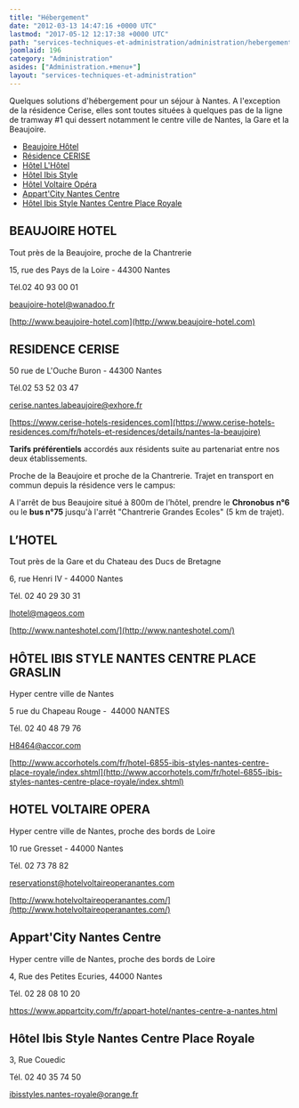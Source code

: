 ```yaml
---
title: "Hébergement"
date: "2012-03-13 14:47:16 +0000 UTC"
lastmod: "2017-05-12 12:17:38 +0000 UTC"
path: "services-techniques-et-administration/administration/hebergement.md"
joomlaid: 196
category: "Administration"
asides: ["Administration.+menu+"]
layout: "services-techniques-et-administration"
---
```

Quelques solutions d'hébergement pour un séjour à Nantes. A l'exception de la résidence Cerise, elles sont toutes situées à quelques pas de la ligne de tramway #1 qui dessert notamment le centre ville de Nantes, la Gare et la Beaujoire.

*   [Beaujoire Hôtel](#hotel1)
*   [Résidence CERISE](#hotel2)
*   [Hôtel L'Hôtel](#hotel3)
*   [Hôtel Ibis Style](#hotel4)
*   [Hôtel Voltaire Opéra](#hotel5)
*   [Appart'City Nantes Centre](#hotel6)
*   [Hôtel Ibis Style Nantes Centre Place Royale](#hotel7)

BEAUJOIRE HOTEL
---------------

Tout près de la Beaujoire, proche de la Chantrerie

15, rue des Pays de la Loire - 44300 Nantes

Tél.02 40 93 00 01

[beaujoire-hotel@wanadoo.fr](mailto:beaujoire-hotel@wanadoo.fr)

[http://www.beaujoire-hotel.com](http://www.beaujoire-hotel.com)

RESIDENCE CERISE
----------------

50 rue de L'Ouche Buron - 44300 Nantes

Tél.02 53 52 03 47

cerise.nantes.labeaujoire@exhore.fr

[https://www.cerise-hotels-residences.com](https://www.cerise-hotels-residences.com/fr/hotels-et-residences/details/nantes-la-beaujoire)

**Tarifs préférentiels** accordés aux résidents suite au partenariat entre nos deux établissements.

Proche de la Beaujoire et proche de la Chantrerie. Trajet en transport en commun depuis la résidence vers le campus:

A l'arrêt de bus Beaujoire situé à 800m de l’hôtel, prendre le **Chronobus n°6** ou le **bus n°75** jusqu'à l'arrêt "Chantrerie Grandes Ecoles" (5 km de trajet).

L’HOTEL
-------

Tout près de la Gare et du Chateau des Ducs de Bretagne

6, rue Henri IV - 44000 Nantes

Tél. 02 40 29 30 31

[lhotel@mageos.com](mailto:lhotel@mageos.com)[](http://www.nanteshotel.com/)

[http://www.nanteshotel.com/](http://www.nanteshotel.com/)

HÔTEL IBIS STYLE NANTES CENTRE PLACE GRASLIN
--------------------------------------------

Hyper centre ville de Nantes

5 rue du Chapeau Rouge -  44000 NANTES

Tél. 02 40 48 79 76

[H8464@accor.com](mailto:%!C(MISSING)a%!h(MISSING)ref=)

[http://www.accorhotels.com/fr/hotel-6855-ibis-styles-nantes-centre-place-royale/index.shtml](http://www.accorhotels.com/fr/hotel-6855-ibis-styles-nantes-centre-place-royale/index.shtml)

HOTEL VOLTAIRE OPERA
--------------------

Hyper centre ville de Nantes, proche des bords de Loire

10 rue Gresset - 44000 Nantes

Tél. 02 73 78 82

[reservationst@hotelvoltaireoperanantes.com](mailto:Hotel.cholet@wanadoo.fr)

[http://www.hotelvoltaireoperanantes.com/](http://www.hotelvoltaireoperanantes.com/)

Appart'City Nantes Centre
-------------------------

Hyper centre ville de Nantes, proche des bords de Loire

4, Rue des Petites Ecuries, 44000 Nantes

Tél. 02 28 08 10 20

https://www.appartcity.com/fr/appart-hotel/nantes-centre-a-nantes.html

Hôtel Ibis Style Nantes Centre Place Royale
-------------------------------------------

3, Rue Couedic

 Tél. 02 40 35 74 50

[ibisstyles.nantes-royale@orange.fr](mailto:ibisstyles.nantes-royale@orange.fr)
